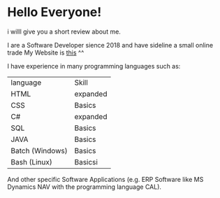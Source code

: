 # Hello Everyone!
i willl give you a short review about me.

I are a Software Developer sience 2018 and have sideline a small online trade
My Website is <a href="https://Patrickkranig-merchandise.de.tl">this</a> ^^

I have experience in many programming languages such as:
<table>
<tr>
  <td>language</td><td>Skill</td>
<tr>
  <td>HTML</td><td>expanded</td>
<tr>
  <td>CSS</td><td>Basics</td>
<tr>
  <td>C#</td><td>expanded</td>
<tr>
  <td>SQL</td><td>Basics</td>
<tr>
  <td>JAVA</td><td>Basics</td>
<tr>
  <td>Batch (Windows)</td><td>Basics</td>
<tr>
  <td>Bash (Linux)</td><td>Basicsi</td>
</table>


And other specific Software Applications (e.g. ERP Software like MS Dynamics NAV with the programming language CAL).
